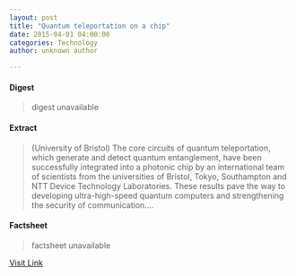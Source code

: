 ```yaml
---
layout: post
title: "Quantum teleportation on a chip"
date: 2015-04-01 04:00:00
categories: Technology
author: unknown author

---
```



#### Digest
>digest unavailable

#### Extract
>(University of Bristol) The core circuits of quantum teleportation, which generate and detect quantum entanglement, have been successfully integrated into a photonic chip by an international team of scientists from the universities of Bristol, Tokyo, Southampton and NTT Device Technology Laboratories. These results pave the way to developing ultra-high-speed quantum computers and strengthening the security of communication....

#### Factsheet
>factsheet unavailable

[Visit Link](http://www.eurekalert.org/pub_releases/2015-04/uob-qto040115.php)


